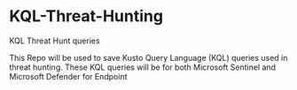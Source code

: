 # KQL-Threat-Hunting
KQL Threat Hunt queries

This Repo will be used to save Kusto Query Language (KQL) queries used in threat hunting. These KQL queries will be for both Microsoft Sentinel and Microsoft Defender for Endpoint
